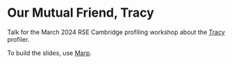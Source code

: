 # Our Mutual Friend, Tracy

Talk for the March 2024 RSE Cambridge profiling workshop about the [Tracy](https://github.com/wolfpld/tracy/) profiler.

To build the slides, use [Marp](https://marp.app/).
